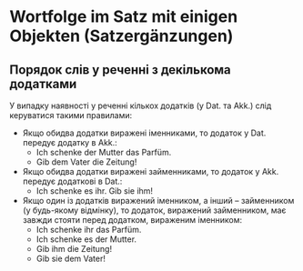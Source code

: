 # Wortfolge im Satz mit einigen Objekten (Satzergänzungen)

## Порядок слів у реченні з декількома додатками

У випадку наявності у реченні кількох додатків (у Dat. та Akk.) слід керуватися такими правилами:

- Якщо обидва додатки виражені іменниками, то додаток у Dat. передує додатку в Akk.:
  - Ich schenke der Mutter das Parfüm.
  - Gib dem Vater die Zeitung!
- Якщо обидва додатки виражені займенниками, то додаток у Akk. передує додаткові в Dat.:
  - Ich schenke es ihr. Gib sie ihm!
- Якщо один із додатків виражений іменником, а інший – займенником (у будь-якому відмінку), то додаток, виражений займенником, має завжди стояти перед додатком, вираженим іменником:
  - Ich schenke ihr das Parfüm.
  - Ich schenke es der Mutter.
  - Gib ihm die Zeitung!
  - Gib sie dem Vater!
